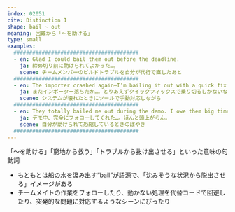 ```yaml
---
index: 02051
cite: Distinction I
shape: bail ~ out
meaning: 困難から「〜を助ける」
type: small
examples:
  ########################################
  - en: Glad I could bail them out before the deadline.
    ja: 締め切り前に助けられてよかった…。
    scene: チームメンバーのビルドトラブルを自分が代行で直したあと
  ########################################
  - en: The importer crashed again—I’m bailing it out with a quick fix.
    ja: またインポーター落ちたか…。とりあえずクイックフィックスで乗り切るしかないな。
    scene: システムが壊れたときにツールで手動対応しながら
  ########################################
  - en: They totally bailed me out during the demo. I owe them big time.
    ja: デモ中、完全にフォローしてくれた…。ほんと頭上がらん。
    scene: 自分が助けられて恐縮しているときのぼやき
  ########################################
---
```


「〜を助ける」「窮地から救う」「トラブルから抜け出させる」といった意味の句動詞
- もともとは船の水を汲み出す“bail”が語源で、「沈みそうな状況から脱出させる」イメージがある
- チームメイトの作業をフォローしたり、動かない処理を代替コードで回避したり、突発的な問題に対応するようなシーンにぴったり
